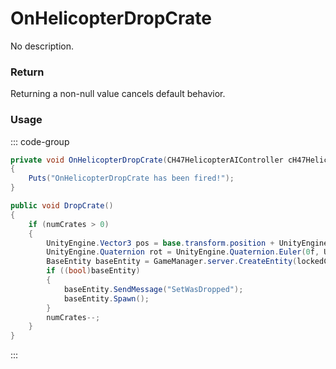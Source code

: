 # OnHelicopterDropCrate
<Badge type="info" text="Vehicle"/><Badge type="danger" text="Carbon Compatible"/><Badge type="warning" text="Oxide Compatible"/>
No description.
### Return
Returning a non-null value cancels default behavior.

### Usage
::: code-group
```csharp [Example]
private void OnHelicopterDropCrate(CH47HelicopterAIController cH47HelicopterAIController)
{
	Puts("OnHelicopterDropCrate has been fired!");
}
```
```csharp [Source — Assembly-CSharp @ CH47HelicopterAIController]
public void DropCrate()
{
	if (numCrates > 0)
	{
		UnityEngine.Vector3 pos = base.transform.position + UnityEngine.Vector3.down * 5f;
		UnityEngine.Quaternion rot = UnityEngine.Quaternion.Euler(0f, UnityEngine.Random.Range(0f, 360f), 0f);
		BaseEntity baseEntity = GameManager.server.CreateEntity(lockedCratePrefab.resourcePath, pos, rot);
		if ((bool)baseEntity)
		{
			baseEntity.SendMessage("SetWasDropped");
			baseEntity.Spawn();
		}
		numCrates--;
	}
}

```
:::

